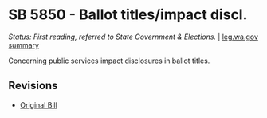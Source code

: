 # SB 5850 - Ballot titles/impact discl.
*Status: First reading, referred to State Government & Elections.* | [leg.wa.gov summary](https://app.leg.wa.gov/billsummary?BillNumber=5850&Year=2021)

Concerning public services impact disclosures in ballot titles.

## Revisions
* [Original Bill](1/)